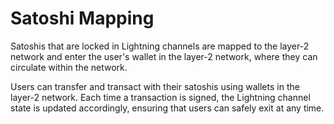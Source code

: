 Satoshi Mapping
====

Satoshis that are locked in Lightning channels are mapped to the layer-2 network and enter the user's wallet in the layer-2 network, where they can circulate within the network.

Users can transfer and transact with their satoshis using wallets in the layer-2 network. Each time a transaction is signed, the Lightning channel state is updated accordingly, ensuring that users can safely exit at any time.